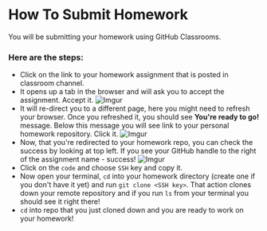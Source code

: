 # How To Submit Homework

You will be submitting your homework using GitHub Classrooms. 
  ### Here are the steps:
- Click on the link to your homework assignment that is posted in classroom channel.
- It opens up a tab in the browser and will ask you to accept the assignment. Accept it.
  ![Imgur](https://i.imgur.com/6J6ihsn.png)
- It will re-direct you to a different page, here you might need to refresh your browser. Once you refreshed it, you should see **You're ready to go!** message. Below this message you will see link to your personal homework repository. Click it.
  ![Imgur](https://i.imgur.com/HMk9bNb.png)
- Now, that you're redirected to your homework repo, you can check the success by looking at top left. If you see your GitHub handle to the right of the assignment name - success!
  ![Imgur](https://i.imgur.com/JQlbRde.png)
- Click on the `code` and choose `SSH` key and copy it.
- Now open your terminal, `cd` into your homework directory (create one if you don't have it yet) and run `git clone <SSH key>`. That action clones down your remote repository and if you run `ls` from your terminal you should see it right there!
- `cd` into repo that you just cloned down and you are ready to work on your homework!





